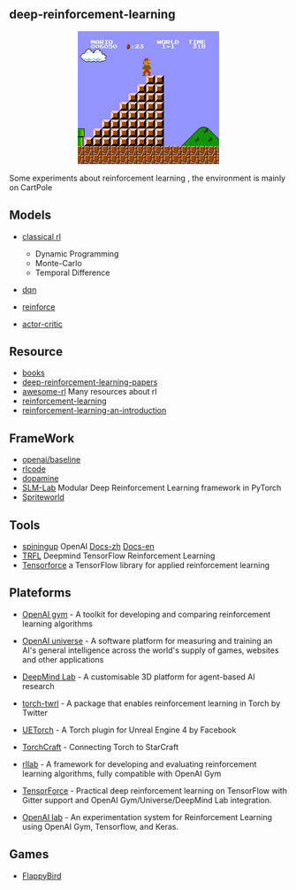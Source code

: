 ## deep-reinforcement-learning

<p align="center">
    <img src="./image/drl-2.jpg">
</p>



Some experiments about reinforcement learning ,  the environment is mainly on CartPole



## Models

- [classical rl](https://github.com/shuangyangsc/deep-reinforcement-learning/tree/master/fake-code)
  - Dynamic Programming
  - Monte-Carlo
  - Temporal Difference

- [dqn](https://github.com/shuangyangsc/deep-reinforcement-learning/tree/master/dqn)
- [reinforce](https://github.com/shuangyangsc/deep-reinforcement-learning/tree/master/reinforce)
- [actor-critic](https://github.com/shuangyangsc/deep-reinforcement-learning/tree/master/actor-critic)



## Resource

- [books](http://web.mit.edu/dimitrib/www/RLbook.html)
- [deep-reinforcement-learning-papers](https://github.com/junhyukoh/deep-reinforcement-learning-papers)
- [awesome-rl](https://github.com/aikorea/awesome-rl)    Many resources about rl
- [reinforcement-learning](https://github.com/dennybritz/reinforcement-learning)
- [reinforcement-learning-an-introduction](https://github.com/ShangtongZhang/reinforcement-learning-an-introduction)



## FrameWork

- [openai/baseline](https://github.com/openai/baselines)
- [rlcode](https://github.com/rlcode/reinforcement-learning)
- [dopamine](https://github.com/google/dopamine)
- [SLM-Lab](https://github.com/kengz/SLM-Lab)  Modular Deep Reinforcement Learning framework in PyTorch
- [Spriteworld](https://mp.weixin.qq.com/s?__biz=MzIzNjc1NzUzMw==&mid=2247528016&idx=5&sn=f7cf588b6d8dc3a703b8ed7cd4a4b9bf&chksm=e8d0d922dfa7503412b55e2a428f747120a6f79a01164516c2435e1009382eb3ce36617192f5&scene=0&xtrack=1#rd)



## Tools

- [spiningup](https://github.com/openai/spinningup)  OpenAI  [Docs-zh](https://spinningup.readthedocs.io/zh_CN/latest/index.html) [Docs-en](https://spinningup.openai.com/en/latest/index.html)
- [TRFL](https://github.com/deepmind/trfl/)  Deepmind TensorFlow Reinforcement Learning
- [Tensorforce](https://github.com/tensorforce/tensorforce)  a TensorFlow library for applied reinforcement learning



## Plateforms

- [OpenAI gym](https://github.com/openai/gym) - A toolkit for developing and comparing reinforcement learning algorithms
- [OpenAI universe](https://github.com/openai/universe) - A software platform for measuring and training an AI's general intelligence across the world's supply of games, websites and other applications
- [DeepMind Lab](https://github.com/deepmind/lab) - A customisable 3D platform for agent-based AI research

- [torch-twrl](https://github.com/twitter/torch-twrl) - A package that enables reinforcement learning in Torch by Twitter
- [UETorch](https://github.com/facebook/UETorch) - A Torch plugin for Unreal Engine 4 by Facebook
- [TorchCraft](https://github.com/TorchCraft/TorchCraft) - Connecting Torch to StarCraft
- [rllab](https://github.com/openai/rllab) - A framework for developing and evaluating reinforcement learning algorithms, fully compatible with OpenAI Gym
- [TensorForce](https://github.com/reinforceio/tensorforce) - Practical deep reinforcement learning on TensorFlow with Gitter support and OpenAI Gym/Universe/DeepMind Lab integration.
- [OpenAI lab](https://github.com/kengz/openai_lab) - An experimentation system for Reinforcement Learning using OpenAI Gym, Tensorflow, and Keras.



## Games

- [FlappyBird](https://github.com/yenchenlin/DeepLearningFlappyBird)
